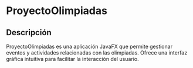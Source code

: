 # ProyectoOlimpiadas

## Descripción

ProyectoOlimpiadas es una aplicación JavaFX que permite gestionar eventos y actividades relacionadas con las olimpiadas. Ofrece una interfaz gráfica intuitiva para facilitar la interacción del usuario.


